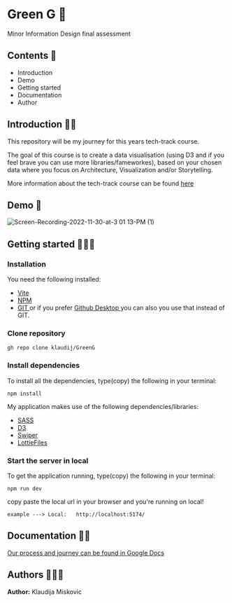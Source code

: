 # Green G 🫧
Minor Information Design final assessment 

## Contents 🔖
- Introduction
- Demo
- Getting started
- Documentation
- Author


## Introduction 👋🏻
This repository will be my journey for this years tech-track course. 

The goal of this course is to create a data visualisation (using D3 and if you feel brave you can use more libraries/fameworkes), based on your chosen data where you focus on Architecture, Visualization and/or Storytelling.

More information about the tech-track course can be found [ here ](https://github.com/cmda-tt/course-22-23)



## Demo 👾
![Screen-Recording-2022-11-30-at-3 01 13-PM (1)](https://user-images.githubusercontent.com/89772847/204816717-bf0310f6-46d7-4c25-b66a-0127a4a85b40.gif)


## Getting started 👩🏻‍💻
### Installation

You need the following installed:
- [ Vite ](https://vitejs.dev/)
- [ NPM ](https://docs.npmjs.com/)
- [ GIT ](https://git-scm.com/downloads) or if you prefer [ Github Desktop ](https://desktop.github.com/) you can also you use that instead of GIT.

### Clone repository
```
gh repo clone klaudij/GreenG
```


### Install dependencies
To install all the dependencies, type(copy) the following in your terminal:

```
npm install
```

My application makes use of the following dependencies/libraries:
- [ SASS ](https://sass-lang.com/install)
- [ D3 ](https://www.npmjs.com/package/d3)
- [ Swiper ](https://swiperjs.com/get-started)
- [ LottieFiles ](https://lottiefiles.com/)


### Start the server in local
To get the application running, type(copy) the following in your terminal:

```
npm run dev
```

copy paste the local url in your browser and you're running on local!
```
example ---> Local:   http://localhost:5174/
```

## Documentation ✍🏻
[ Our process and journey can be found in Google Docs ](https://docs.google.com/document/d/1TRh6D6qw1PnmqOlP7Si7SB6WLY9Ag2eHLxb0tTmsQuU/edit?usp=sharing)


## Authors 🙋🏻‍♀️
**Author:** Klaudija Miskovic

